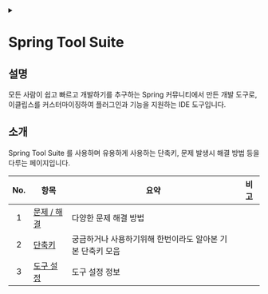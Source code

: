 <link rel="stylesheet" type="text/css" href="/css/header.css">
<link rel="stylesheet" type="text/css" href="/css/bootstrap/5.3.0-alpha1/bootstrap.css">
<div class="sticky-top bg-white pt-1 pb-2" id="header-div-max"></div>
<details id="display-none"><summary></summary>
  <script src="/js/header.js" defer="defer"></script>
</details>

# Spring Tool Suite
## 설명
모든 사람이 쉽고 빠르고 개발하기를 추구하는 Spring 커뮤니티에서 만든 개발 도구로, 이클립스를 커스터마이징하여 플러그인과 기능을 지원하는 IDE 도구입니다.

## 소개
Spring Tool Suite 를 사용하며 유용하게 사용하는 단축키, 문제 발생시 해결 방법 등을 다루는 페이지입니다.

| No. | 항목 | 요약 | 비고 |
| :---: | --- | --- | --- |
| 1 | [문제 / 해결](./trouble_shooting/ "https://max-jayee.github.io/software_tools/spring_tool_suite/trouble_shooting") | 다양한 문제 해결 방법 | |
| 2 | [단축키](./shortcuts/ "https://max-jayee.github.io/software_tools/spring_tool_suite/shortcuts") | 궁금하거나 사용하기위해 한번이라도 알아본 기본 단축키 모음 | |
| 3 | [도구 설정](./settings/ "https://max-jayee.github.io/software_tools/spring_tool_suite/settings") | 도구 설정 정보 | |
